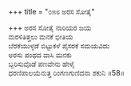 +++
title = "೦೫೮ ಅರಸ ಸೋತೈ"

+++
ಅರಸ ಸೋತೈ ನಾರಿಯರ ಜಯ  
ಮರಳಿತಿತ್ತಲು ಮನಕೆ ಭೀತಿಯ   
ಬೆರಕೆಯುಳ್ಳಡೆ ಬಿಟ್ಟುಕಳೆ ಪೈಸರಕೆ ಸಮಯವಿದು  
ಅರಸು ಪಂಥದ ವಾಸಿ ಮನಕು  
ಬ್ಬರಿಸುವೊಡೆ ಪಣವೇನು ಹೇಳೈ  
ಧರಣಿಪಾಲಯೆನುತ್ತ ರಿಂಗಣಗುಣಿದನಾ ಶಕುನಿ     ॥58॥